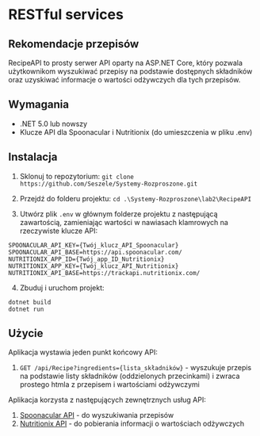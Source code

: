 # RESTful services
## Rekomendacje przepisów

RecipeAPI to prosty serwer API oparty na ASP.NET Core, który pozwala użytkownikom wyszukiwać przepisy na podstawie dostępnych składników oraz uzyskiwać informacje o wartości odżywczych dla tych przepisów.

## Wymagania
- .NET 5.0 lub nowszy
- Klucze API dla Spoonacular i Nutritionix (do umieszczenia w pliku .env)

## Instalacja

1. Sklonuj to repozytorium:
```git clone https://github.com/Seszele/Systemy-Rozproszone.git```
2. Przejdź do folderu projektu:
```cd .\Systemy-Rozproszone\lab2\RecipeAPI```

3. Utwórz plik `.env` w głównym folderze projektu z następującą zawartością, zamieniając wartości w nawiasach klamrowych na rzeczywiste klucze API:
```
SPOONACULAR_API_KEY={Twój_klucz_API_Spoonacular}
SPOONACULAR_API_BASE=https://api.spoonacular.com/
NUTRITIONIX_APP_ID={Twój_app_ID_Nutritionix}
NUTRITIONIX_APP_KEY={Twój_klucz_API_Nutritionix}
NUTRITIONIX_API_BASE=https://trackapi.nutritionix.com/
```

4. Zbuduj i uruchom projekt:
```
dotnet build
dotnet run
```


## Użycie

Aplikacja wystawia jeden punkt końcowy API:

1. `GET /api/Recipe?ingredients={lista_składników}` - wyszukuje przepis na podstawie listy składników (oddzielonych przecinkami) i zwraca prostego htmla z przepisem i wartościami odżywczymi

Aplikacja korzysta z następujących zewnętrznych usług API:

1. [Spoonacular API](https://spoonacular.com/food-api) - do wyszukiwania przepisów
2. [Nutritionix API](https://www.nutritionix.com/business/api) - do pobierania informacji o wartościach odżywczych
